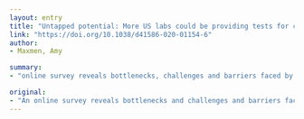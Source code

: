 ```yaml
---
layout: entry
title: "Untapped potential: More US labs could be providing tests for coronavirus"
link: "https://doi.org/10.1038/d41586-020-01154-6"
author:
- Maxmen, Amy

summary:
- "online survey reveals bottlenecks, challenges and barriers faced by more than 1,700 biology labs. More than 4,000 researchers in the U.S. suggest better coordination at an institution and national level could make hundreds of thousands more tests for coronavirus available. A survey of more than 14,000 researchers suggests better coordination. 4,000 research labs have been surveyed. The online survey also reveals challenges and challenges faced by over 1,700 labs in the United States. Survey reveals gaps and barriers to more tests. Online survey of 4,000 reveals shortages and challenges. Over 1,700 biologists."

original:
- "An online survey reveals bottlenecks and challenges and barriers faced by more than 1,700 biology labs. A survey of more than 4,000 researchers in the United States suggests that better coordination at an institutional and national level could make hundreds of thousands more tests for coronavirus available."
---
```


